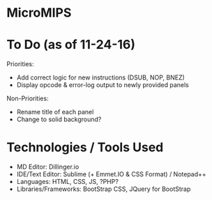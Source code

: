 # MicroMIPS

# To Do (as of 11-24-16)
Priorities:
  - Add correct logic for new instructions (DSUB, NOP, BNEZ)
  - Display opcode & error-log output to newly provided panels
  
Non-Priorities:
  - Rename title of each panel
  - Change to solid background?
  
# Technologies / Tools Used
  - MD Editor: Dillinger.io
  - IDE/Text Editor: Sublime (+ Emmet.IO & CSS Format) / Notepad++
  - Languages: HTML, CSS, JS, ?PHP?
  - Libraries/Frameworks: BootStrap CSS, JQuery for BootStrap

